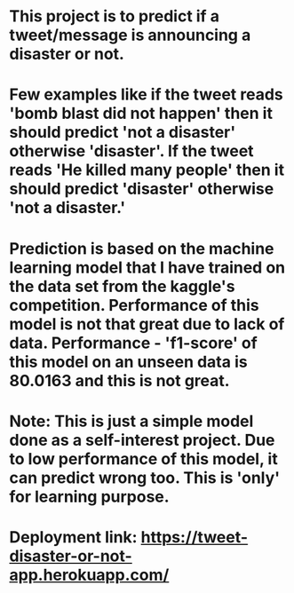 # This project is to predict if a tweet/message is announcing a disaster or not.

# Few examples like if the tweet reads 'bomb blast did not happen' then it should predict 'not a disaster' otherwise 'disaster'. If the tweet reads 'He killed many people' then it should predict 'disaster' otherwise 'not a disaster.'

# Prediction is based on the machine learning model that I have trained on the data set from the kaggle's competition. Performance of this model is not that great due to lack of data. Performance - 'f1-score' of this model on an unseen data is 80.0163 and this is not great.

# Note: This is just a simple model done as a self-interest project. Due to low performance of this model, it can predict wrong too. This is 'only' for learning purpose.

# Deployment link: https://tweet-disaster-or-not-app.herokuapp.com/
